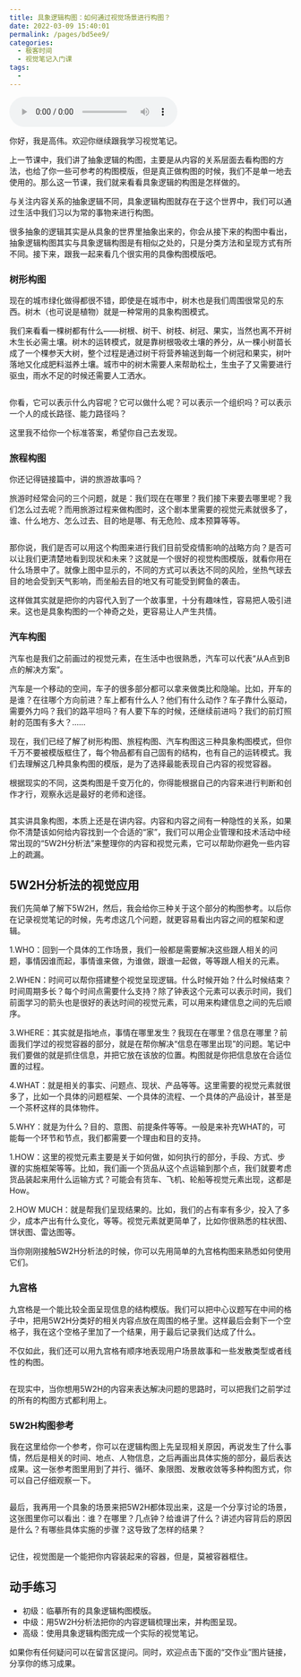 ```yaml
---
title: 具象逻辑构图：如何通过视觉场景进行构图？
date: 2022-03-09 15:40:01
permalink: /pages/bd5ee9/
categories:
  - 极客时间
  - 视觉笔记入门课
tags:
  - 
---
```

<audio title="11.具象逻辑构图：如何通过视觉场景进行构图？" src="https://static001.geekbang.org/resource/audio/a3/2b/a3c0aa9234d64d27af626437c1599e2b.mp3" controls="controls"></audio> 
<p>你好，我是高伟。欢迎你继续跟我学习视觉笔记。</p><p>上一节课中，我们讲了抽象逻辑的构图，主要是从内容的关系层面去看构图的方法，也给了你一些可参考的构图模版，但是真正做构图的时候，我们不是单一地去使用的。那么这一节课，我们就来看看具象逻辑的构图是怎样做的。</p><p>与关注内容关系的抽象逻辑不同，具象逻辑构图就存在于这个世界中，我们可以通过生活中我们习以为常的事物来进行构图。</p><p>很多抽象的逻辑其实是从具象的世界里抽象出来的，你会从接下来的构图中看出，抽象逻辑构图其实与具象逻辑构图是有相似之处的，只是分类方法和呈现方式有所不同。接下来，跟我一起来看几个很实用的具像构图模版吧。</p><h3>树形构图</h3><p>现在的城市绿化做得都很不错，即使是在城市中，树木也是我们周围很常见的东西。树木（也可说是植物）就是一种常用的具象构图模式。</p><p>我们来看看一棵树都有什么——树根、树干、树枝、树冠、果实，当然也离不开树木生长必需土壤。树木的运转模式，就是靠树根吸收土壤的养分，从一棵小树苗长成了一个棵参天大树，整个过程是通过树干将营养输送到每一个树冠和果实，树叶落地又化成肥料滋养土壤。城市中的树木需要人来帮助松土，生虫子了又需要进行驱虫，雨水不足的时候还需要人工洒水。</p><!-- [[[read_end]]] --><p><img src="https://static001.geekbang.org/resource/image/2d/a4/2d82934c7ed14cb66d296fed517f00a4.jpg" alt=""></p><p>你看，它可以表示什么内容呢？它可以做什么呢？可以表示一个组织吗？可以表示一个人的成长路径、能力路径吗？</p><p>这里我不给你一个标准答案，希望你自己去发现。</p><h3>旅程构图</h3><p>你还记得链接篇中，讲的旅游故事吗？</p><p>旅游时经常会问的三个问题，就是：我们现在在哪里？我们接下来要去哪里呢？我们怎么过去呢？而用旅游过程来做构图时，这个剧本里需要的视觉元素就很多了，谁、什么地方、怎么过去、目的地是哪、有无危险、成本预算等等。</p><p><img src="https://static001.geekbang.org/resource/image/b3/e1/b3bd6851d4cf5d62ec486c379d487de1.jpg" alt=""></p><p>那你说，我们是否可以用这个构图来进行我们目前受疫情影响的战略方向？是否可以让我们更清楚地看到现状和未来？这就是一个很好的视觉构图模版，就看你用在什么场景中了。就像上图中显示的，不同的方式可以表达不同的风险，坐热气球去目的地会受到天气影响，而坐船去目的地又有可能受到鳄鱼的袭击。</p><p>这样做其实就是把你的内容代入到了一个故事里，十分有趣味性，容易把人吸引进来。这也是具象构图的一个神奇之处，更容易让人产生共情。</p><h3>汽车构图</h3><p>汽车也是我们之前画过的视觉元素，在生活中也很熟悉，汽车可以代表“从A点到B点的解决方案”。</p><p>汽车是一个移动的空间，车子的很多部分都可以拿来做类比和隐喻。比如，开车的是谁？在往哪个方向前进？车上都有什么人？他们有什么动作？车子靠什么驱动，需要外力吗？我们的路平坦吗？有人要下车的时候，还继续前进吗？我们的前灯照射的范围有多大？……</p><p>现在，我们已经了解了树形构图、旅程构图、汽车构图这三种具象构图模式，但你千万不要被模版框住了，每个物品都有自己固有的结构，也有自己的运转模式。我们去理解这几种具象构图的模版，是为了选择最能表现自己内容的视觉容器。</p><p>根据现实的不同，这类构图是千变万化的，你得能根据自己的内容来进行判断和创作才行，观察永远是最好的老师和途径。</p><p><img src="https://static001.geekbang.org/resource/image/47/65/47be27e8facda820a4760b86c5d97d65.jpg" alt=""></p><p>其实讲具象构图，本质上还是在讲内容。内容和内容之间有一种隐性的关系，如果你不清楚该如何给内容找到一个合适的“家”，我们可以用企业管理和技术活动中经常出现的“5W2H分析法”来整理你的内容和视觉元素，它可以帮助你避免一些内容上的疏漏。</p><h2>5W2H分析法的视觉应用</h2><p>我们先简单了解下5W2H，然后，我会给你三种关于这个部分的构图参考。以后你在记录视觉笔记的时候，先考虑这几个问题，就更容易看出内容之间的框架和逻辑。</p><p>1.WHO：回到一个具体的工作场景，我们一般都是需要解决这些跟人相关的问题，事情因谁而起，事情谁来做，为谁做，跟谁一起做，等等跟人相关的元素。</p><p>2.WHEN：时间可以帮你搭建整个视觉呈现逻辑。什么时候开始？什么时候结束？时间周期多长？每个时间点需要什么支持？除了钟表这个元素可以表示时间，我们前面学习的箭头也是很好的表达时间的视觉元素，可以用来构建信息之间的先后顺序。</p><p>3.WHERE：其实就是指地点，事情在哪里发生？我现在在哪里？信息在哪里？前面我们学过的视觉容器的部分，就是在帮你解决“信息在哪里出现”的问题。笔记中我们要做的就是抓住信息，并把它放在该放的位置。构图就是你把信息放在合适位置的过程。</p><p>4.WHAT：就是相关的事实、问题点、现状、产品等等。这里需要的视觉元素就很多了，比如一个具体的问题框架、一个具体的流程、一个具体的产品设计，甚至是一个茶杯这样的具体物件。</p><p>5.WHY：就是为什么？目的、意图、前提条件等等。一般是来补充WHAT的，可能每一个环节和节点，我们都需要一个理由和目的支持。</p><p>1.HOW：这里的视觉元素主要是关于如何做，如何执行的部分，手段、方式、步骤的实施框架等等。比如，我们画一个货品从这个点运输到那个点，我们就要考虑货品装起来用什么运输方式？可能会有货车、飞机、轮船等视觉元素出现，这都是How。</p><p>2.HOW MUCH：就是帮我们呈现结果的。比如，我们的占有率有多少，投入了多少，成本产出有什么变化，等等。视觉元素就更简单了，比如你很熟悉的柱状图、饼状图、雷达图等。</p><p>当你刚刚接触5W2H分析法的时候，你可以先用简单的九宫格构图来熟悉如何使用它们。</p><h3>九宫格</h3><p>九宫格是一个能比较全面呈现信息的结构模版。我们可以把中心议题写在中间的格子中，把用5W2H分类好的相关内容点放在周围的格子里。这样最后会剩下一个空格子，我在这个空格子里加了一个结果，用于最后记录我们达成了什么。</p><p>不仅如此，我们还可以用九宫格有顺序地表现用户场景故事和一些发散类型或者线性的构图。</p><p><img src="https://static001.geekbang.org/resource/image/a4/6c/a4a678160945a85d9550b8952b67066c.jpg" alt=""></p><p>在现实中，当你想用5W2H的内容来表达解决问题的思路时，可以把我们之前学过的所有的构图方式都利用上。</p><h3>5W2H构图参考</h3><p>我在这里给你一个参考，你可以在逻辑构图上先呈现相关原因，再说发生了什么事情，然后是相关的时间、地点、人物信息，之后再画出具体实施的部分，最后表达成果。这一张参考图里用到了并行、循环、象限图、发散收敛等多种构图方式，你可以自己仔细观察一下。</p><p><img src="https://static001.geekbang.org/resource/image/a6/6b/a6f9c7cef8881c1c7b7393bf99422c6b.jpg" alt=""></p><p>最后，我再用一个具象的场景来把5W2H都体现出来，这是一个分享讨论的场景，这张图里你可以看出：谁？在哪里？几点钟？给谁讲了什么？讲述内容背后的原因是什么？有哪些具体实施的步骤？这导致了怎样的结果？</p><p><img src="https://static001.geekbang.org/resource/image/38/d1/38736eb80e92706ce5a610508bf4fcd1.jpg" alt=""></p><p>记住，视觉图是一个能把你内容装起来的容器，但是，莫被容器框住。</p><h2>动手练习</h2><ul>
<li>初级：临摹所有的具象逻辑构图模版。</li>
<li>中级：用5W2H分析法把你的内容逻辑梳理出来，并构图呈现。</li>
<li>高级：使用具象逻辑构图完成一个实际的视觉笔记。</li>
</ul><p>如果你有任何疑问可以在留言区提问。同时，欢迎点击下面的“交作业”图片链接，分享你的练习成果。</p>